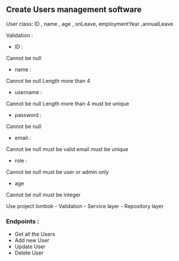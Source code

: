 ## Create Users management software
User class: ID , name , age , onLeave, employmentYear ,annualLeave

Validation :

- ID :

Cannot be null

- name :

Cannot be null
Length more than 4

- username : 

Cannot be null
Length more than 4
must be unique


- password :

Cannot be null


- email : 

Cannot be null
must be valid email 
must be unique


- role :

Cannot be null
must be user or admin only


- age

Cannot be null 
must be integer


Use project lombok - Validation - Service layer - Repository layer

### Endpoints : 
- Get all the Users 
- Add new User 
- Update User 
- Delete User
